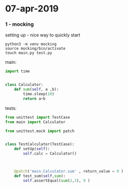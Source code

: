 # 07-apr-2019


### 1 - mocking 


setting up - nice way to quickly start
```
python3 -m venv mocking
source mocking/bin/activate
touch main.py test.py
```

main:
```python
import time


class Calculator:
    def sum(self, a ,b):
        time.sleep(10)
        return a+b

```

tests:
```python
from unittest import TestCase
from main import Calculator

from unittest.mock import patch


class TestCalculator(TestCase):
    def setUp(self):
        self.calc = Calculator()



    @patch('main.Calculator.sum' , return_value = 9 )
    def test_sum(self,sum):
        self.assertEqual(sum(2,3), 9 )
```

